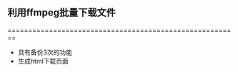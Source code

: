 ## 利用ffmpeg批量下载文件
========================================================
* 具有备份3次的功能
* 生成html下载页面
